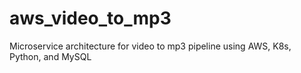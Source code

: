 # aws_video_to_mp3
Microservice architecture for video to mp3 pipeline using AWS, K8s, Python, and MySQL
